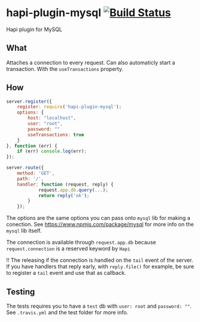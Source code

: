 # hapi-plugin-mysql [![Build Status](https://travis-ci.org/Salesflare/hapi-plugin-mysql.svg?branch=master)](https://travis-ci.org/Salesflare/hapi-plugin-mysql)
Hapi plugin for MySQL

## What
Attaches a connection to every request. 
Can also automaticly start a transaction. With the `useTransactions` property.

## How
```javascript
server.register({
	register: require('hapi-plugin-mysql');
	options: {
		host: "localhost",
		user: "root",
		password: ""
		useTransactions: true
	}
}, function (err) {
	if (err) console.log(err);
});

server.route({ 
	method: 'GET', 
	path: '/', 
	handler: function (request, reply) { 
			request.app.db.query(...);
			return reply('ok'); 
		} 
	});
```

The options are the same options you can pass onto `mysql` lib for making a conection. See https://www.npmjs.com/package/mysql for more info on the `mysql` lib itself.

The connection is available through `request.app.db` because `request.connection` is a reserved keyword by `Hapi`

!! The releasing if the connection is handled on the `tail` event of the server. If you have handlers that reply early, with `reply.file()` for example, be sure to register a `tail` event and use that as callback.

## Testing
The tests requires you to have a `test` db with `user: root` and `password: ""`. See `.travis.yml` and the test folder for more info.
